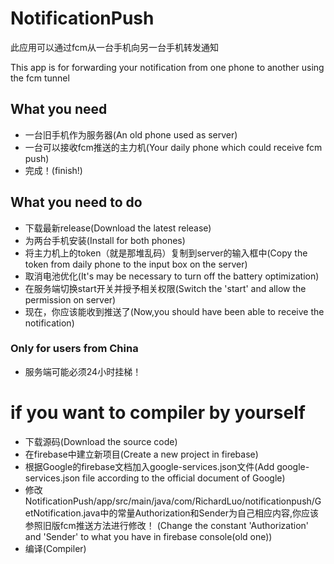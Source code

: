 # NotificationPush
此应用可以通过fcm从一台手机向另一台手机转发通知

This app is for forwarding your notification from one phone to another using the fcm tunnel

## What you need
* 一台旧手机作为服务器(An old phone used as server)
* 一台可以接收fcm推送的主力机(Your daily phone which could receive fcm push)
* 完成！(finish!)

## What you need to do
* 下载最新release(Download the latest release)
* 为两台手机安装(Install for both phones)
* 将主力机上的token（就是那堆乱码）复制到server的输入框中(Copy the token from daily phone to the input box on the server)
* 取消电池优化(It's may be necessary to turn off the battery optimization)
* 在服务端切换start开关并授予相关权限(Switch the 'start' and allow the permission on server)
* 现在，你应该能收到推送了(Now,you should have been able to receive the notification)

### Only for users from China
* 服务端可能必须24小时挂梯！

# if you want to compiler by yourself
* 下载源码(Download the source code)
* 在firebase中建立新项目(Create a new project in firebase)
* 根据Google的firebase文档加入google-services.json文件(Add google-services.json file according to the official document of Google)
* 修改NotificationPush/app/src/main/java/com/RichardLuo/notificationpush/GetNotification.java中的常量Authorization和Sender为自己相应内容,你应该参照旧版fcm推送方法进行修改！
(Change the constant 'Authorization' and 'Sender' to what you have in firebase console(old one))
* 编译(Compiler)
